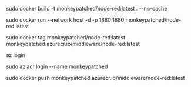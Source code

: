 sudo docker build -t monkeypatched/node-red:latest . --no-cache

sudo docker run  --network host -d -p 1880:1880 monkeypatched/node-red:latest

sudo docker tag  monkeypatched/node-red:latest monkeypatched.azurecr.io/middleware/node-red:latest

az login

sudo az acr login --name monkeypatched

sudo docker push monkeypatched.azurecr.io/middleware/node-red:latest